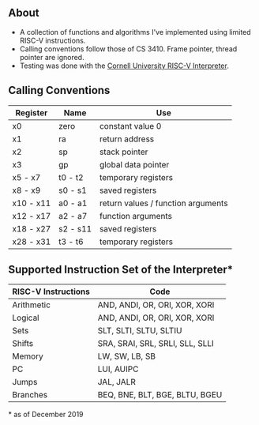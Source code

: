 ## About
- A collection of functions and algorithms I've implemented using limited RISC-V instructions. 
- Calling conventions follow those of CS 3410. Frame pointer, thread pointer are ignored.
- Testing was done with the [Cornell University RISC-V Interpreter](https://www.cs.cornell.edu/courses/cs3410/2019sp/riscv/interpreter/index.html).

## Calling Conventions
| Register  | Name     | Use                                |
|-----------|----------|------------------------------------|
| x0        | zero     | constant value 0                   |
| x1        | ra       | return address                     |
| x2        | sp       | stack pointer                      |
| x3        | gp       | global data pointer                |
| x5 - x7   | t0 - t2  | temporary registers                |
| x8 - x9   | s0 - s1  | saved registers                    |
| x10 - x11 | a0 - a1  | return values / function arguments |
| x12 - x17 | a2 - a7  | function arguments                 |
| x18 - x27 | s2 - s11 | saved registers                    |
| x28 - x31 | t3 - t6  | temporary registers                |

## Supported Instruction Set of the Interpreter*
| RISC-V Instructions | Code                            |
|---------------------|---------------------------------|
| Arithmetic          | AND, ANDI, OR, ORI, XOR, XORI   |
| Logical             | AND, ANDI, OR, ORI, XOR, XORI   |
| Sets                | SLT, SLTI, SLTU, SLTIU          |
| Shifts              | SRA, SRAI, SRL, SRLI, SLL, SLLI |
| Memory              | LW, SW, LB, SB                  |
| PC                  | LUI, AUIPC                      |
| Jumps               | JAL, JALR                       |
| Branches            | BEQ, BNE, BLT, BGE, BLTU, BGEU  |

\* as of December 2019
